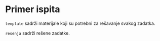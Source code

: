 # Primer ispita

`template` sadrži materijale koji su potrebni za rešavanje svakog zadatka.

`resenja` sadrži rešene zadatke.

